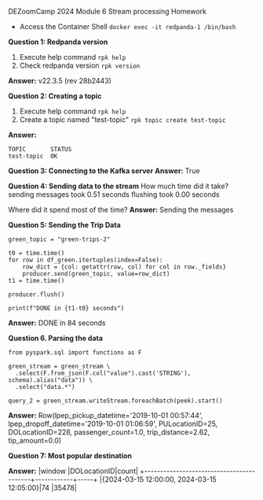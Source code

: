 DEZoomCamp 2024 
Module 6 Stream processing
Homework

- Access the Container Shell
`docker exec -it redpanda-1 /bin/bash`

**Question 1: Redpanda version**
1. Execute help command
`rpk help`
2. Check redpanda version
`rpk version`

**Answer:** v22.3.5 (rev 28b2443)

**Question 2: Creating a topic**
1. Execute help command
`rpk help`
2. Create a topic named "test-topic"
`rpk topic create test-topic`

**Answer:** 
```
TOPIC       STATUS
test-topic  OK
```

**Question 3: Connecting to the Kafka server**
**Answer:** True

**Question 4: Sending data to the stream**
How much time did it take? 
sending messages took 0.51 seconds
flushing took 0.00 seconds

Where did it spend most of the time?
**Answer:** Sending the messages

**Question 5: Sending the Trip Data**
```
green_topic = "green-trips-2"

t0 = time.time()
for row in df_green.itertuples(index=False):
    row_dict = {col: getattr(row, col) for col in row._fields}
    producer.send(green_topic, value=row_dict)
t1 = time.time()

producer.flush()

print(f"DONE in {t1-t0} seconds")
```
**Answer:** DONE in 84 seconds

**Question 6. Parsing the data**
```
from pyspark.sql import functions as F

green_stream = green_stream \
  .select(F.from_json(F.col("value").cast('STRING'), schema).alias("data")) \
  .select("data.*")

query_2 = green_stream.writeStream.foreachBatch(peek).start()
```

**Answer:** 
Row(lpep_pickup_datetime='2019-10-01 00:57:44', lpep_dropoff_datetime='2019-10-01 01:06:59', PULocationID=25, DOLocationID=228, passenger_count=1.0, trip_distance=2.62, tip_amount=0.0)

**Question 7: Most popular destination**

**Answer:** 
|window                                    |DOLocationID|count|
+------------------------------------------+------------+-----+
|{2024-03-15 12:00:00, 2024-03-15 12:05:00}|74          |35478|





